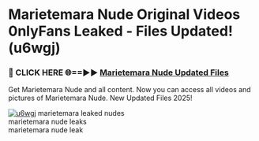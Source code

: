 # Marietemara Nude Original Videos 0nlyFans Leaked - Files Updated! (u6wgj)

<h3>🔴 CLICK HERE 🌐==►► <a href="https://tinyurl.com/yc6ubb5a" rel="nofollow">Marietemara Nude Updated Files</a></h3>

Get Marietemara Nude and all content. Now you can access all videos and pictures of Marietemara Nude. New Updated Files 2025!

[![u6wgj](https://i.imgur.com/7eu0CRL.gif)](https://tinyurl.com/yc6ubb5a)
marietemara leaked nudes<br>
marietemara nude leaks<br>
marietemara nude leak